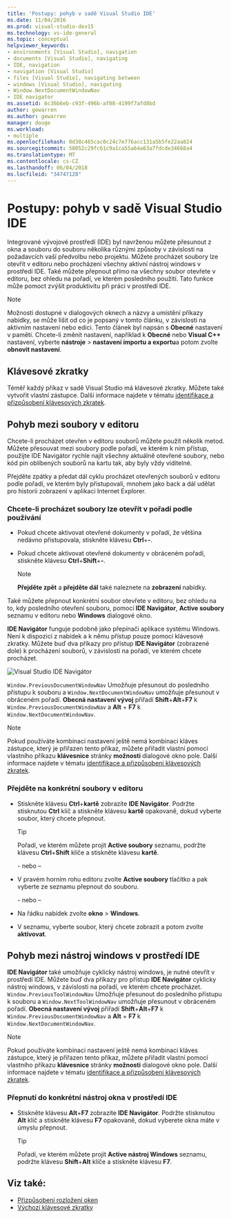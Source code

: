 ```yaml
---
title: 'Postupy: pohyb v sadě Visual Studio IDE'
ms.date: 11/04/2016
ms.prod: visual-studio-dev15
ms.technology: vs-ide-general
ms.topic: conceptual
helpviewer_keywords:
- environments [Visual Studio], navigation
- documents [Visual Studio], navigating
- IDE, navigation
- navigation [Visual Studio]
- files [Visual Studio], navigating between
- windows [Visual Studio], navigating
- Window.NextDocumentWindowNav
- IDE navigator
ms.assetid: 6c36b6eb-c93f-496b-af08-4199f7afd8bd
author: gewarren
ms.author: gewarren
manager: douge
ms.workload:
- multiple
ms.openlocfilehash: 0d38c465cac0c24c7e776acc131a5b5fe22aa824
ms.sourcegitcommit: 58052c29fc61c9a1ca55a64a63a7fdcde34668a4
ms.translationtype: MT
ms.contentlocale: cs-CZ
ms.lasthandoff: 06/04/2018
ms.locfileid: "34747128"
---
```

# <a name="how-to-move-around-in-the-visual-studio-ide"></a>Postupy: pohyb v sadě Visual Studio IDE

Integrované vývojové prostředí (IDE) byl navrženou můžete přesunout z okna a souboru do souboru několika různými způsoby v závislosti na požadavcích vaší předvolbu nebo projektu. Můžete procházet soubory lze otevřít v editoru nebo procházení všechny aktivní nástroj windows v prostředí IDE. Také můžete přepnout přímo na všechny soubor otevřete v editoru, bez ohledu na pořadí, ve kterém posledního použití. Tato funkce může pomoct zvýšit produktivitu při práci v prostředí IDE.

> [!NOTE]
> Možnosti dostupné v dialogových oknech a názvy a umístění příkazy nabídky, se může lišit od co je popsaný v tomto článku, v závislosti na aktivním nastavení nebo edici. Tento článek byl napsán s **Obecné** nastavení v paměti. Chcete-li změnit nastavení, například k **Obecné** nebo **Visual C++** nastavení, vyberte **nástroje** > **nastavení importu a exportu**a potom zvolte **obnovit nastavení**.

## <a name="keyboard-shortcuts"></a>Klávesové zkratky

Téměř každý příkaz v sadě Visual Studio má klávesové zkratky. Můžete také vytvořit vlastní zástupce. Další informace najdete v tématu [identifikace a přizpůsobení klávesových zkratek](../ide/identifying-and-customizing-keyboard-shortcuts-in-visual-studio.md).

## <a name="navigate-among-files-in-the-editor"></a>Pohyb mezi soubory v editoru

Chcete-li procházet otevřen v editoru souborů můžete použít několik metod. Můžete přesouvat mezi soubory podle pořadí, ve kterém k nim přístup, použijte IDE Navigátor rychle najít všechny aktuálně otevřené soubory, nebo kód pin oblíbených souborů na kartu tak, aby byly vždy viditelné.

Přejděte zpátky a předat dál cyklu procházet otevřených souborů v editoru podle pořadí, ve kterém byly přistupovali, mnohem jako back a dál udělat pro historii zobrazení v aplikaci Internet Explorer.

### <a name="to-move-through-open-files-in-order-of-use"></a>Chcete-li procházet soubory lze otevřít v pořadí podle používání

-   Pokud chcete aktivovat otevřené dokumenty v pořadí, že většina nedávno přistupovala, stiskněte klávesu **Ctrl**+**-**.

-   Pokud chcete aktivovat otevřené dokumenty v obráceném pořadí, stiskněte klávesu **Ctrl**+**Shift**+**-**.

    > [!NOTE]
    > **Přejděte zpět** a **přejděte dál** také naleznete na **zobrazení** nabídky.

Také můžete přepnout konkrétní soubor otevřete v editoru, bez ohledu na to, kdy posledního otevření souboru, pomocí **IDE Navigátor**, **Active soubory** seznamu v editoru nebo **Windows** dialogové okno.

**IDE Navigátor** funguje podobně jako přepínači aplikace systému Windows. Není k dispozici z nabídek a k němu přístup pouze pomocí klávesové zkratky. Můžete buď dva příkazy pro přístup **IDE Navigátor** (zobrazené dole) k procházení souborů, v závislosti na pořadí, ve kterém chcete procházet.

![Visual Studio IDE Navigátor](../ide/media/vs2015_ide_navigator.png)

`Window.PreviousDocumentWindowNav` Umožňuje přesunout do posledního přístupu k souboru a `Window.NextDocumentWindowNav` umožňuje přesunout v obráceném pořadí. **Obecná nastavení vývoj** přiřadí **Shift**+**Alt**+**F7** k `Window.PreviousDocumentWindowNav` a **Alt**  + **F7** k `Window.NextDocumentWindowNav`.

> [!NOTE]
> Pokud používáte kombinaci nastavení ještě nemá kombinaci kláves zástupce, který je přiřazen tento příkaz, můžete přiřadit vlastní pomocí vlastního příkazu **klávesnice** stránky **možnosti** dialogové okno pole. Další informace najdete v tématu [identifikace a přizpůsobení klávesových zkratek](../ide/identifying-and-customizing-keyboard-shortcuts-in-visual-studio.md).

### <a name="to-switch-to-specific-files-in-the-editor"></a>Přejděte na konkrétní soubory v editoru

-   Stiskněte klávesu **Ctrl**+**kartě** zobrazíte **IDE Navigátor**. Podržte stisknutou **Ctrl** klíč a stiskněte klávesu **kartě** opakovaně, dokud vyberte soubor, který chcete přepnout.

    > [!TIP]
    > Pořadí, ve kterém můžete projít **Active soubory** seznamu, podržte klávesu **Ctrl**+**Shift** klíče a stiskněte klávesu **kartě**.

    \- nebo –

-   V pravém horním rohu editoru zvolte **Active soubory** tlačítko a pak vyberte ze seznamu přepnout do souboru.

    \- nebo –

-   Na řádku nabídek zvolte **okno** > **Windows**.

-   V seznamu, vyberte soubor, který chcete zobrazit a potom zvolte **aktivovat**.

## <a name="navigate-among-tool-windows-in-the-ide"></a>Pohyb mezi nástroj windows v prostředí IDE

**IDE Navigátor** také umožňuje cyklicky nástroj windows, je nutné otevřít v prostředí IDE. Můžete buď dva příkazy pro přístup **IDE Navigátor** cyklicky nástroj windows, v závislosti na pořadí, ve kterém chcete procházet. `Window.PreviousToolWindowNav` Umožňuje přesunout do posledního přístupu k souboru a `Window.NextToolWindowNav` umožňuje přesunout v obráceném pořadí. **Obecná nastavení vývoj** přiřadí **Shift**+**Alt**+**F7** k `Window.PreviousDocumentWindowNav` a **Alt**  + **F7** k `Window.NextDocumentWindowNav`.

> [!NOTE]
> Pokud používáte kombinaci nastavení ještě nemá kombinaci kláves zástupce, který je přiřazen tento příkaz, můžete přiřadit vlastní pomocí vlastního příkazu **klávesnice** stránky **možnosti** dialogové okno pole. Další informace najdete v tématu [identifikace a přizpůsobení klávesových zkratek](../ide/identifying-and-customizing-keyboard-shortcuts-in-visual-studio.md).

### <a name="to-switch-to-a-specific-tool-window-in-the-ide"></a>Přepnutí do konkrétní nástroj okna v prostředí IDE

-   Stiskněte klávesu **Alt**+**F7** zobrazíte **IDE Navigátor**. Podržte stisknutou **Alt** klíč a stiskněte klávesu **F7** opakovaně, dokud vyberete okna máte v úmyslu přepnout.

    > [!TIP]
    > Pořadí, ve kterém můžete projít **Active nástroj Windows** seznamu, podržte klávesu **Shift**+**Alt** klíče a stiskněte klávesu **F7**.

## <a name="see-also"></a>Viz také:

- [Přizpůsobení rozložení oken](../ide/customizing-window-layouts-in-visual-studio.md)
- [Výchozí klávesové zkratky](../ide/default-keyboard-shortcuts-in-visual-studio.md)